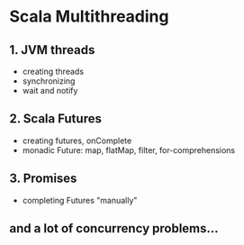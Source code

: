 # Scala Multithreading

## 1. JVM threads
* creating threads
* synchronizing
* wait and notify

## 2. Scala Futures
* creating futures, onComplete
* monadic Future: map, flatMap, filter, for-comprehensions

## 3. Promises
* completing Futures "manually"

## and a lot of concurrency problems...